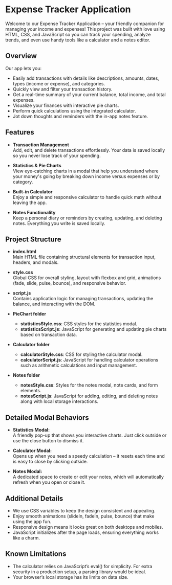 # Expense Tracker Application

Welcome to our Expense Tracker Application – your friendly companion for managing your income and expenses! This project was built with love using HTML, CSS, and JavaScript so you can track your spending, analyze trends, and even use handy tools like a calculator and a notes editor.

## Overview

Our app lets you:
- Easily add transactions with details like descriptions, amounts, dates, types (income or expense), and categories.
- Quickly view and filter your transaction history.
- Get a real-time summary of your current balance, total income, and total expenses.
- Visualize your finances with interactive pie charts.
- Perform quick calculations using the integrated calculator.
- Jot down thoughts and reminders with the in-app notes feature.

## Features

- **Transaction Management**  
  Add, edit, and delete transactions effortlessly. Your data is saved locally so you never lose track of your spending.
  
- **Statistics & Pie Charts**  
  View eye-catching charts in a modal that help you understand where your money's going by breaking down income versus expenses or by category.

- **Built-in Calculator**  
  Enjoy a simple and responsive calculator to handle quick math without leaving the app.
  
- **Notes Functionality**  
  Keep a personal diary or reminders by creating, updating, and deleting notes. Everything you write is saved locally.


## Project Structure

- **index.html**  
  Main HTML file containing structural elements for transaction input, headers, and modals.

- **style.css**  
  Global CSS for overall styling, layout with flexbox and grid, animations (fade, slide, pulse, bounce), and responsive behavior.

- **script.js**  
  Contains application logic for managing transactions, updating the balance, and interacting with the DOM.

- **PieChart folder**  
  - **statisticsStyle.css**: CSS styles for the statistics modal.  
  - **statisticsScript.js**: JavaScript for generating and updating pie charts based on transaction data.

- **Calculator folder**  
  - **calculatorStyle.css**: CSS for styling the calculator modal.  
  - **calculatorScript.js**: JavaScript for handling calculator operations such as arithmetic calculations and input management.

- **Notes folder**  
  - **notesStyle.css**: Styles for the notes modal, note cards, and form elements.  
  - **notesScript.js**: JavaScript for adding, editing, and deleting notes along with local storage interactions.

## Detailed Modal Behaviors

- **Statistics Modal:**  
  A friendly pop-up that shows you interactive charts. Just click outside or use the close button to dismiss it.

- **Calculator Modal:**  
  Opens up when you need a speedy calculation – it resets each time and is easy to close by clicking outside.

- **Notes Modal:**  
  A dedicated space to create or edit your notes, which will automatically refresh when you open or close it.

## Additional Details

- We use CSS variables to keep the design consistent and appealing.
- Enjoy smooth animations (slideIn, fadeIn, pulse, bounce) that make using the app fun.
- Responsive design means it looks great on both desktops and mobiles.
- JavaScript initializes after the page loads, ensuring everything works like a charm.

## Known Limitations

- The calculator relies on JavaScript’s eval() for simplicity. For extra security in a production setup, a parsing library would be ideal.
- Your browser’s local storage has its limits on data size.

